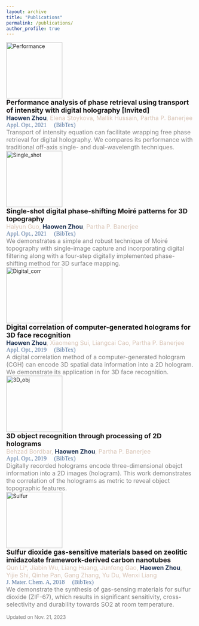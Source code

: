 ```yaml
---
layout: archive
title: "Publications"
permalink: /publications/
author_profile: true
---
```

<html>
<head>
<style>
div.pub {
  line-height: 120%;
}

.publication {
  display: grid; /* Use grid display for layout */
  grid-template-columns: 150px 1fr; /* Two columns: 150px for image, 1fr for text */
  align-items: flex-start; /* Align items to the top */
  gap: 10px; /* Add some gap between image and text */
  margin-bottom: 45px;
}

.publication-image {
  margin-right: 10px;
  width: 150px; /* Set a fixed width for the image container */
  height: 150px; /* Set a fixed height for the image container */
  overflow: hidden; /* Hide any overflowing content within the container */
}

.publication-image img {
  width: 100%; /* Ensure the image fills the container horizontally */
  height: 100%; /* Ensure the image fills the container vertically */
  object-fit: cover; /* Maintain aspect ratio and crop if necessary */
}

.publication-details {
  display: inline-block;
  vertical-align: top;
  flex-grow: 1; /* Expand to fill available space */
}

</style>
</head>
<body>




<!-- pub 5 -->
<div class="publication">
  <div class="publication-image">
    <img src="https://raw.githubusercontent.com/hwzhou2020/hwzhou2020.github.io/master/_publications/Performance_analysis.png" alt="Performance" width="150" height="150">
  </div>
  <div class="publication-details">
    <font size="4">
      <span style="color: #191717;">
        <strong>
          Performance analysis of phase retrieval using transport of intensity with digital holography [Invited]
        </strong>
      </span>
    </font>
    <br>
    <font size="3">
      <span style="color: #D8C4B6;">
        <span style="color: #213555;"><strong>Haowen Zhou</strong></span>, Elena Stoykova, Mallik Hussain, Partha P. Banerjee
      </span>
    </font>
    <br>
    <font size="3" style="font-family: 'Font', Calibri Light;">
      <a href="https://opg.optica.org/ao/abstract.cfm?URI=ao-60-4-A73" style="text-decoration: none;">
        <span style="color: #4F709C;">Appl. Opt., 2021</span>
      </a>
      <a href="https://github.com/hwzhou2020/hwzhou2020.github.io/blob/master/_publications/Performance_analysis.txt" style="text-decoration: none;">
        &nbsp; &nbsp;  <span style="color: #4F709C;">(BibTex)</span>
      </a>
    </font>
    <br>
    <font size="3">
      <span style="color: gray;">
        Transport of intensity equation can facilitate wrapping free phase retrieval for digital holography. We compares its performance with traditional off-axis single- and dual-wavelength techniques. 
      </span>
    </font>
  </div>
</div>

<!-- pub 4 -->
<div class="publication">
  <div class="publication-image">
    <img src="https://raw.githubusercontent.com/hwzhou2020/hwzhou2020.github.io/master/_publications/Single_shot.png" alt="Single_shot" width="150" height="150">
  </div>
  <div class="publication-details">
    <font size="4">
      <span style="color: #191717;">
        <strong>
          Single-shot digital phase-shifting Moiré patterns for 3D topography
        </strong>
      </span>
    </font>
    <br>
    <font size="3">
      <span style="color: #D8C4B6;">
        Haiyun Guo, <span style="color: #213555;"><strong>Haowen Zhou</strong></span>, Partha P. Banerjee
      </span>
    </font>
    <br>
    <font size="3" style="font-family: 'Font', Calibri Light;">
        <a href="https://opg.optica.org/ao/abstract.cfm?URI=ao-60-4-A84" style="text-decoration: none;">
          <span style="color: #4F709C;">Appl. Opt., 2021</span>
        </a>
        <a href="https://github.com/hwzhou2020/hwzhou2020.github.io/blob/master/_publications/Single_shot.txt" style="text-decoration: none;">
          &nbsp; &nbsp;  <span style="color: #4F709C;">(BibTex)</span>
        </a>
    </font>
    <br>
    <font size="3">
      <span style="color: gray;">
        We demonstrates a simple and robust technique of Moiré topography with single-image capture and incorporating digital filtering along with a four-step digitally implemented phase-shifting method for 3D surface mapping.
      </span>
    </font>
  </div>
</div>


<!-- pub 3 -->
<div class="publication">
  <div class="publication-image">
    <img src="https://raw.githubusercontent.com/hwzhou2020/hwzhou2020.github.io/master/_publications/Digital_corr.png" alt="Digital_corr" width="150" height="150">
  </div>
  <div class="publication-details">
    <font size="4">
      <span style="color: #191717;">
        <strong>
          Digital correlation of computer-generated holograms for 3D face recognition
        </strong>
      </span>
    </font>
    <br>
    <font size="3">
      <span style="color: #D8C4B6;">
        <span style="color: #213555;"><strong>Haowen Zhou</strong></span>, Xiaomeng Sui, Liangcai Cao, Partha P. Banerjee
      </span>
    </font>
    <br>
    <font size="3" style="font-family: 'Font', Calibri Light;">
      <a href="https://opg.optica.org/ao/abstract.cfm?URI=ao-58-34-G177" style="text-decoration: none;">
        <span style="color: #4F709C;">Appl. Opt., 2019</span>
      </a>
      <a href="https://github.com/hwzhou2020/hwzhou2020.github.io/blob/master/_publications/Digital_correlation.txt" style="text-decoration: none;">
        &nbsp; &nbsp;  <span style="color: #4F709C;">(BibTex)</span>
      </a>
    </font>
    <br>
    <font size="3">
      <span style="color: gray;">
        A digital correlation method of a computer-generated hologram (CGH) can encode 3D spatial data information into a 2D hologram. We demonstrate its application in for 3D face recognition.
      </span>
    </font>
  </div>
</div>


<!-- pub 2 -->
<div class="publication">
  <div class="publication-image">
    <img src="https://raw.githubusercontent.com/hwzhou2020/hwzhou2020.github.io/master/_publications/3D_obj.png" alt="3D_obj" width="150" height="150">
  </div>
  <div class="publication-details">
    <font size="4">
      <span style="color: #191717;">
        <strong>
          3D object recognition through processing of 2D holograms
        </strong>
      </span>
    </font>
    <br>
    <font size="3">
      <span style="color: #D8C4B6;">
        Behzad Bordbar, <span style="color: #213555;"><strong>Haowen Zhou</strong></span>, Partha P. Banerjee
      </span>
    </font>
    <br>
    <font size="3" style="font-family: 'Font', Calibri Light;">
      <a href="https://opg.optica.org/ao/abstract.cfm?URI=ao-58-34-G197" style="text-decoration: none;">
        <span style="color: #4F709C;">Appl. Opt., 2019</span>
      </a>
      <a href="https://github.com/hwzhou2020/hwzhou2020.github.io/blob/master/_publications/3D_object.txt" style="text-decoration: none;">
        &nbsp; &nbsp;  <span style="color: #4F709C;">(BibTex)</span>
      </a>      
    </font>
    <br>
    <font size="3">
      <span style="color: gray;">
        Digitally recorded holograms encode three-dimensional obejct information into a 2D images (hologram). This work demonstrates the correlation of the holograms as metric to reveal object topographic features.
      </span>
    </font>
  </div>
</div>


<!-- pub 1 -->
<div class="publication">
  <div class="publication-image">
    <img src="https://raw.githubusercontent.com/hwzhou2020/hwzhou2020.github.io/master/_publications/Sulfur.png" alt="Sulfur" width="150" height="150">
  </div>
  <div class="publication-details">
    <font size="4">
      <span style="color: #191717;">
        <strong>
          Sulfur dioxide gas-sensitive materials based on zeolitic imidazolate framework-derived carbon nanotubes
        </strong>
      </span>
    </font>
    <br>
    <font size="3">
      <span style="color: #D8C4B6;">
        Qun Li*, Jiabin Wu, Liang Huang, Junfeng Gao, <span style="color: #213555;"><strong>Haowen Zhou</strong></span>, Yijie Shi, Qinhe Pan, Gang Zhang, Yu Du, Wenxi Liang
      </span>
    </font>
    <br>
    <font size="3" style="font-family: 'Font', Calibri Light;">
      <a href="https://doi.org/10.1039/C8TA02036A" style="text-decoration: none;">
        <span style="color: #4F709C;"> J. Mater. Chem. A, 2018 </span>
      </a>
      <a href="https://github.com/hwzhou2020/hwzhou2020.github.io/blob/master/_publications/Sulfur_dioxide_gas-sensitive.txt" style="text-decoration: none;">
        &nbsp; &nbsp; <span style="color: #4F709C;">(BibTex)</span>
      </a>
    </font>
    <br>
    <font size="3">
      <span style="color: gray;">
        We demonstrate the synthesis of gas-sensing materials for sulfur dioxide (ZIF-67), which results in significant sensitivity, cross-selectivity and durability towards SO2 at room temperature.
      </span>
    </font>
  </div>
</div>


<font size="2">
  <br>
  <span style="color: gray;">
    Updated on Nov. 21, 2023
  </span>
</font>




<!-- {% if author.googlescholar %}
  You can also find my articles on <u><a href="{{https://scholar.google.com/citations?user=feZDslgAAAAJ&hl=en}}">my Google Scholar profile</a>.</u>
{% endif %}

{% include base_path %} -->

<!-- {% for post in site.publications reversed %}
  {% include archive-single.html %}
{% endfor %} -->
